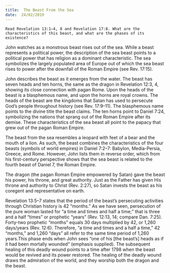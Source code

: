 ```yaml
---
title:  The Beast From the Sea
date:  24/02/2019
---
```


`Read Revelation 13:1–4, 8 and Revelation 17:8. What are the characteristics of this beast, and what are the phases of its existence?`

John watches as a monstrous beast rises out of the sea. While a beast represents a political power, the description of the sea beast points to a political power that has religion as a dominant characteristic. The sea symbolizes the largely populated area of Europe out of which the sea beast rises to power after the downfall of the Roman Empire (see Rev. 17:15).

John describes the beast as it emerges from the water. The beast has seven heads and ten horns, the same as the dragon in Revelation 12:3, 4, showing its close connection with pagan Rome. Upon the heads of the beast is a blasphemous name, and upon the horns are royal crowns. The heads of the beast are the kingdoms that Satan has used to persecute God’s people throughout history (see Rev. 17:9–11). The blasphemous name points to the divine title the beast claims. The ten horns point to Daniel 7:24, symbolizing the nations that sprang out of the Roman Empire after its demise. These characteristics of the sea beast all point to the papacy that grew out of the pagan Roman Empire.

The beast from the sea resembles a leopard with feet of a bear and the mouth of a lion. As such, the beast combines the characteristics of the four beasts (symbols of world empires) in Daniel 7:2–7: Babylon, Media-Persia, Greece, and Rome. However, John lists them in reverse order, which from his first-century perspective shows that the sea beast is related to the fourth beast of Daniel 7, the Roman Empire.

The dragon (the pagan Roman Empire empowered by Satan) gave the beast his power, his throne, and great authority. Just as the Father has given His throne and authority to Christ (Rev. 2:27), so Satan invests the beast as his coregent and representative on earth.

Revelation 13:5–7 states that the period of the beast’s persecuting activities through Christian history is 42 “months.” As we have seen, persecution of the pure woman lasted for “a time and times and half a time;” that is three and a half “times” or prophetic “years” (Rev. 12:13, 14; compare Dan. 7:25). Forty-two prophetic “months” equals 30 days multiplied by 42, or 1,260 days/years (Rev. 12:6). Therefore, “a time and times and a half a time,” 42 “months,” and 1,260 “days” all refer to the same time period of 1,260 years.This phase ends when John sees “one of his [the beast’s] heads as if it had been mortally wounded” (emphasis supplied). The subsequent healing of this deadly wound points to a time after 1798 when the beast would be revived and its power restored. The healing of the deadly wound draws the admiration of the world, and they worship both the dragon and the beast.